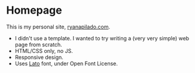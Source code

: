 # Homepage

This is my personal site, [ryanapilado.com](https://ryanapilado.com).

* I didn't use a template. I wanted to try writing a (very very simple) web page from scratch.
* HTML/CSS only, no JS.
* Responsive design.
* Uses [Lato](https://www.latofonts.com/lato-free-fonts/) font, under Open Font License.